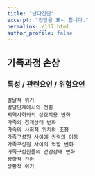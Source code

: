 ```yaml
---
title: "난다진단"
excerpt: "진단을 표시 합니다."
permalink: /117.html
author_profile: false
---
```

## 가족과정 손상



### 특성 / 관련요인 / 위험요인

>   

    발달적 위기
    발달단계에서의 전환
    지역사회와의 상호작용 변화
    가족의 경제상태 변화
    가족의 사회적 위치의 조정
    가족구성원 사이에 권력의 이동
    가족구성원 사이의 역할 변화
    가족구성원들의 건강상태 변화
    상황적 전환
    상황적 위기
